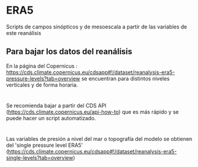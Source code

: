 # ERA5
Scripts de campos sinópticos y de mesoescala a partir de las variables de este reanálisis 
## Para bajar los datos del reanálisis
En la página del Copernicus : https://cds.climate.copernicus.eu/cdsapp#!/dataset/reanalysis-era5-pressure-levels?tab=overview
se encuentran para distintos niveles verticales y de forma horaria.
#
Se recomienda bajar a partir del CDS API (https://cds.climate.copernicus.eu/api-how-to) que es más rápido y se puede hacer un script automatizado.
#
Las variables de presión a nivel del mar o topografía del modelo se obtienen del 'single pressure level ERA5' (https://cds.climate.copernicus.eu/cdsapp#!/dataset/reanalysis-era5-single-levels?tab=overview)
